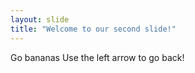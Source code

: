 ```yaml
---
layout: slide
title: "Welcome to our second slide!"
---
```

Go bananas
Use the left arrow to go back!
